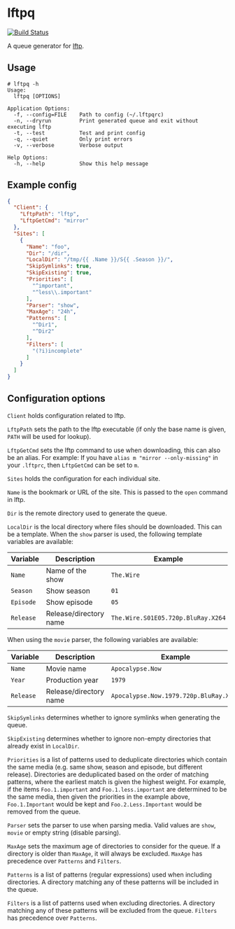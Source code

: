 # lftpq

[![Build Status](https://travis-ci.org/martinp/lftpq.png)](https://travis-ci.org/martinp/lftpq)

A queue generator for [lftp](http://lftp.yar.ru).

## Usage

```
# lftpq -h
Usage:
  lftpq [OPTIONS]

Application Options:
  -f, --config=FILE    Path to config (~/.lftpqrc)
  -n, --dryrun         Print generated queue and exit without executing lftp
  -t, --test           Test and print config
  -q, --quiet          Only print errors
  -v, --verbose        Verbose output

Help Options:
  -h, --help           Show this help message
```

## Example config

```json
{
  "Client": {
    "LftpPath": "lftp",
    "LftpGetCmd": "mirror"
  },
  "Sites": [
    {
      "Name": "foo",
      "Dir": "/dir",
      "LocalDir": "/tmp/{{ .Name }}/S{{ .Season }}/",
      "SkipSymlinks": true,
      "SkipExisting": true,
      "Priorities": [
        "^important",
        "^less\\.important"
      ],
      "Parser": "show",
      "MaxAge": "24h",
      "Patterns": [
        "^Dir1",
        "^Dir2"
      ],
      "Filters": [
        "(?i)incomplete"
      ]
    }
  ]
}
```

## Configuration options

`Client` holds configuration related to lftp.

`LftpPath` sets the path to the lftp executable (if only the base name is given,
`PATH` will be used for lookup).

`LftpGetCmd` sets the lftp command to use when downloading, this can also be an
alias. For example: If you have `alias m "mirror --only-missing"` in your
`.lftprc`, then `LftpGetCmd` can be set to `m`.

`Sites` holds the configuration for each individual site.

`Name` is the bookmark or URL of the site. This is passed to the `open` command in lftp.

`Dir` is the remote directory used to generate the queue.

`LocalDir` is the local directory where files should be downloaded. This can be
a template. When the `show` parser is used, the following template variables are
available:

Variable  | Description                                    | Example
--------- | ---------------------------------------------- | -------
`Name`    | Name of the show                               | `The.Wire`
`Season`  | Show season                                    | `01`
`Episode` | Show episode                                   | `05`
`Release` | Release/directory name                         | `The.Wire.S01E05.720p.BluRay.X264`

When using the `movie` parser, the following variables are available:

Variable  | Description                                    | Example
--------- | ---------------------------------------------- | -------
`Name`    | Movie name                                     | `Apocalypse.Now`
`Year`    | Production year                                | `1979`
`Release` | Release/directory name                         | `Apocalypse.Now.1979.720p.BluRay.X264`

`SkipSymlinks` determines whether to ignore symlinks when generating the queue.

`SkipExisting` determines whether to ignore non-empty directories that already
exist in `LocalDir`.

`Priorities` is a list of patterns used to deduplicate directories which contain
the same media (e.g. same show, season and episode, but different release).
Directories are deduplicated based on the order of matching patterns, where the
earliest match is given the highest weight. For example, if the items
`Foo.1.important` and `Foo.1.less.important` are determined to be the same
media, then given the priorities in the example above, `Foo.1.Important` would
be kept and `Foo.2.Less.Important` would be removed from the queue.

`Parser` sets the parser to use when parsing media. Valid values are `show`,
`movie` or empty string (disable parsing).

`MaxAge` sets the maximum age of directories to consider for the queue. If a
directory is older than `MaxAge`, it will always be excluded. `MaxAge` has
precedence over `Patterns` and `Filters`.

`Patterns` is a list of patterns (regular expressions) used when including
directories. A directory matching any of these patterns will be included in the
queue.

`Filters` is a list of patterns used when excluding directories. A directory
matching any of these patterns will be excluded from the queue. `Filters` has
precedence over `Patterns`.
